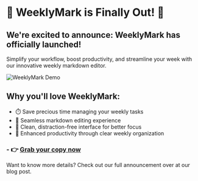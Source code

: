 # 🎉 WeeklyMark is Finally Out! 🎉
## We're excited to announce: WeeklyMark has officially launched! 
Simplify your workflow, boost productivity, and streamline your week with our innovative weekly markdown editor.

![WeeklyMark Demo](https://public-files.gumroad.com/v65zlxxdshfvxm0zkpy2aozv3pc7)



## Why you'll love WeeklyMark:

- ⏱️ Save precious time managing your weekly tasks
- 📝 Seamless markdown editing experience
- 🌈 Clean, distraction-free interface for better focus
- 🚀 Enhanced productivity through clear weekly organization
### - 👉 [Grab your copy now](https://store.funkaey.com)

Want to know more details? Check out our full announcement over at our blog post.
